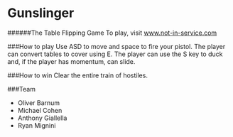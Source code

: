 # Gunslinger
######The Table Flipping Game
To play, visit www.not-in-service.com

###How to play
Use ASD to move and space to fire your pistol. The player can convert tables to cover using E. The player can use the S key to duck and, if the player has momentum, can slide.

###How to win
Clear the entire train of hostiles. 

###Team
+ Oliver Barnum
+ Michael Cohen
+ Anthony Giallella
+ Ryan Mignini
